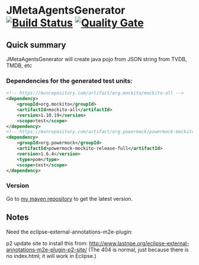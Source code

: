 # JMetaAgentsGenerator [![Build Status](https://travis-ci.org/welle/JMetaAgentsGenerator.svg?branch=master)](https://travis-ci.org/welle/JMetaAgentsGenerator) [![Quality Gate](https://sonarcloud.io/api/badges/gate?key=aka.jmetaagentsgenerator:JMetaAgentsGenerator)](https://sonarcloud.io/dashboard/index/aka.jmetaagentsgenerator:JMetaAgentsGenerator) #

## Quick summary ##

JMetaAgentsGenerator will create java pojo from JSON string from TVDB, TMDB, etc

### Dependencies for the generated test units:

```xml
<!-- https://mvnrepository.com/artifact/org.mockito/mockito-all -->
<dependency>
	<groupId>org.mockito</groupId>
	<artifactId>mockito-all</artifactId>
	<version>1.10.19</version>
	<scope>test</scope>
</dependency>
<!-- https://mvnrepository.com/artifact/org.powermock/powermock-mockito-release-full -->
<dependency>
	<groupId>org.powermock</groupId>
	<artifactId>powermock-mockito-release-full</artifactId>
	<version>1.6.4</version>
	<type>pom</type>
	<scope>test</scope>
</dependency>
```

### Version

Go to [my maven repository](https://github.com/welle/maven-repository) to get the latest version.

## Notes
Need the eclipse-external-annotations-m2e-plugin: 

p2 update site to install this from: http://www.lastnpe.org/eclipse-external-annotations-m2e-plugin-p2-site/ (The 404 is normal, just because there is no index.html; it will work in Eclipse.)